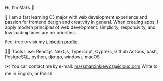 Hi, I'm Maks :eyes:

📃 I am a fast learning CS major with web development experience and passion for frontend design and creativity in general. When creating apps, I apply modern principles of web development: simplicity, responsivity, and low loading times are my priorities.

Feel free to visit my [LinkedIn profile](https://www.linkedin.com/in/maksmarcinkiewicz/).

👨‍💻 Tools I use: React.js, Next.js, Typescript, Cypress, Github Actions, bash, PostgreSQL, python, django, windows, macOS 

✉️ You can contact me by e-mail: maksmarcinkiewicz@icloud.com Write to me in English, or Polish.
